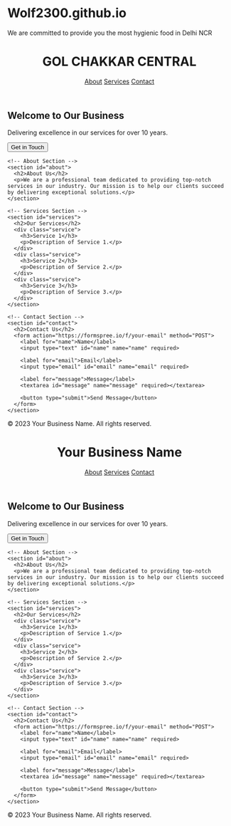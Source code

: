 # Wolf2300.github.io
We are committed to provide you the most hygienic food in Delhi NCR
<!DOCTYPE html>
<html lang="en">
<head>
  <meta charset="UTF-8">
  <meta name="viewport" content="width=device-width, initial-scale=1.0">
  <title>Professional Business Website</title>
  <link rel="stylesheet" href="styles.css">
</head>
<body>
  <!-- Header Section -->
  <header>
    <h1>GOL CHAKKAR CENTRAL</h1>
    <nav>
      <a href="#about">About</a>
      <a href="#services">Services</a>
      <a href="#contact">Contact</a>
    </nav>
  </header>

  <!-- Main Content -->
  <main>
    <!-- Hero Section -->
    <section id="hero">
      <h2>Welcome to Our Business</h2>
      <p>Delivering excellence in our services for over 10 years.</p>
      <button onclick="document.getElementById('contact').scrollIntoView()">Get in Touch</button>
    </section>

    <!-- About Section -->
    <section id="about">
      <h2>About Us</h2>
      <p>We are a professional team dedicated to providing top-notch services in our industry. Our mission is to help our clients succeed by delivering exceptional solutions.</p>
    </section>

    <!-- Services Section -->
    <section id="services">
      <h2>Our Services</h2>
      <div class="service">
        <h3>Service 1</h3>
        <p>Description of Service 1.</p>
      </div>
      <div class="service">
        <h3>Service 2</h3>
        <p>Description of Service 2.</p>
      </div>
      <div class="service">
        <h3>Service 3</h3>
        <p>Description of Service 3.</p>
      </div>
    </section>

    <!-- Contact Section -->
    <section id="contact">
      <h2>Contact Us</h2>
      <form action="https://formspree.io/f/your-email" method="POST">
        <label for="name">Name</label>
        <input type="text" id="name" name="name" required>
        
        <label for="email">Email</label>
        <input type="email" id="email" name="email" required>
        
        <label for="message">Message</label>
        <textarea id="message" name="message" required></textarea>
        
        <button type="submit">Send Message</button>
      </form>
    </section>
  </main>

  <!-- Footer -->
  <footer>
    <p>&copy; 2023 Your Business Name. All rights reserved.</p>
  </footer>
</body>
</html>
<!DOCTYPE html>
<html lang="en">
<head>
  <meta charset="UTF-8">
  <meta name="viewport" content="width=device-width, initial-scale=1.0">
  <title>Professional Business Website</title>
  <link rel="stylesheet" href="styles.css">
</head>
<body>
  <!-- Header Section -->
  <header>
    <h1>Your Business Name</h1>
    <nav>
      <a href="#about">About</a>
      <a href="#services">Services</a>
      <a href="#contact">Contact</a>
    </nav>
  </header>

  <!-- Main Content -->
  <main>
    <!-- Hero Section -->
    <section id="hero">
      <h2>Welcome to Our Business</h2>
      <p>Delivering excellence in our services for over 10 years.</p>
      <button onclick="document.getElementById('contact').scrollIntoView()">Get in Touch</button>
    </section>

    <!-- About Section -->
    <section id="about">
      <h2>About Us</h2>
      <p>We are a professional team dedicated to providing top-notch services in our industry. Our mission is to help our clients succeed by delivering exceptional solutions.</p>
    </section>

    <!-- Services Section -->
    <section id="services">
      <h2>Our Services</h2>
      <div class="service">
        <h3>Service 1</h3>
        <p>Description of Service 1.</p>
      </div>
      <div class="service">
        <h3>Service 2</h3>
        <p>Description of Service 2.</p>
      </div>
      <div class="service">
        <h3>Service 3</h3>
        <p>Description of Service 3.</p>
      </div>
    </section>

    <!-- Contact Section -->
    <section id="contact">
      <h2>Contact Us</h2>
      <form action="https://formspree.io/f/your-email" method="POST">
        <label for="name">Name</label>
        <input type="text" id="name" name="name" required>
        
        <label for="email">Email</label>
        <input type="email" id="email" name="email" required>
        
        <label for="message">Message</label>
        <textarea id="message" name="message" required></textarea>
        
        <button type="submit">Send Message</button>
      </form>
    </section>
  </main>

  <!-- Footer -->
  <footer>
    <p>&copy; 2023 Your Business Name. All rights reserved.</p>
  </footer>
</body>
</html>
